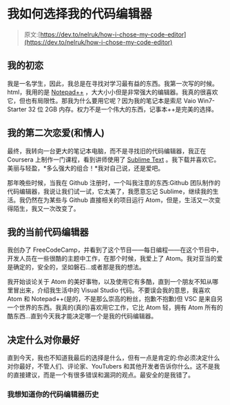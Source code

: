 # 我如何选择我的代码编辑器

> 原文:[https://dev.to/nelruk/how-i-chose-my-code-editor](https://dev.to/nelruk/how-i-chose-my-code-editor)

## 我的初恋

我是一名学生，因此，我总是在寻找对学习最有益的东西。我第一次写的时候。html，我用的是 [Notepad++](https://notepad-plus-plus.org/download/v7.5.html) ，大大小小但是非常强大的编辑器。我真的很喜欢它，但也有局限性。那我为什么要用它呢？因为我的笔记本是索尼 Vaio Win7-Starter 32 位 2GB 内存。权力不是一个伟大的东西，记事本++是完美的选择。

## 我的第二次恋爱(和情人)

最终，我转向一台更大的笔记本电脑，而不是寻找旧的代码编辑器，我正在 Coursera 上制作一门课程，看到讲师使用了 [Sublime Text](https://www.sublimetext.com) 。我下载并喜欢它。美丽与轻盈，*多么强大的组合！*我对自己说，还是爱吧。

那年晚些时候，当我在 Github 注册时，一个叫我注意的东西:Github 团队制作的代码编辑器，我说让我们试一试，它太美了，我愿意忘记 Sublime，继续我的生活。我仍然在为某些与 Github 直接相关的项目运行 Atom，但是，生活又一次变得陌生，我又一次改变了。

## 我的当前代码编辑器

我创办了 FreeCodeCamp，并看到了这个节目——每日编程——在这个节目中，开发人员在一些很酷的主题中工作，在那个时候，我爱上了 Atom。我对亚当的爱是确定的，安全的，坚如磐石...或者那是我的想法。

我开始谈论关于 Atom 的美好事物，以及使用它有多酷，直到一个朋友不知从哪里冒出来，介绍我生活中的 Visual Studio 代码。不要误会我的意思，我喜欢 Atom 和 Notepad++(是的，不是那么崇高的粉丝，抱歉不抱歉)但 VSC 是来自另一个世界的东西。我真的(真的)喜欢用它工作，它比 Atom 轻，拥有 Atom 所有的酷东西...直到今天我才能决定哪一个是我的代码编辑器。

## 决定什么对你最好

直到今天，我也不知道我最后的选择是什么，但有一点是肯定的:你必须决定什么对你最好，不管人们、评论家、YouTubers 和其他开发者告诉你什么。这不是我的直接建议，而是一个有很多错误和漏洞的观点。最安全的是我错了。

### 我想知道你的代码编辑器历史